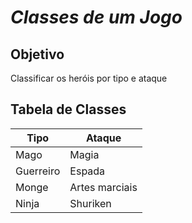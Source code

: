 # ***Classes de um Jogo***

## **Objetivo**
Classificar os heróis por tipo e ataque

## **Tabela de Classes**
| Tipo      | Ataque              |
|-----------|---------------------|
| Mago      | Magia               |
| Guerreiro | Espada              |
| Monge     | Artes marciais      |
| Ninja     | Shuriken            |
